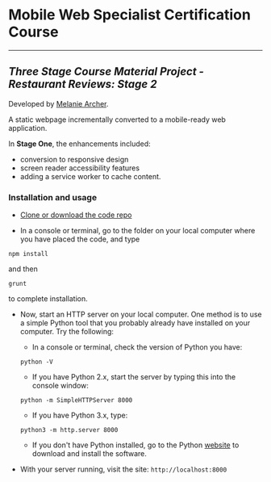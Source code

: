 # Mobile Web Specialist Certification Course
---
## _Three Stage Course Material Project - Restaurant Reviews: Stage 2_

Developed by [Melanie Archer](https://github.com/mejarc/mws-restaurant-stage-2.git).

A static webpage incrementally converted to a mobile-ready web application.

In **Stage One**, the enhancements included:
* conversion to responsive design
* screen reader accessibility features
* adding a service worker to cache content.

### Installation and usage
* [Clone or download the code repo](https://github.com/mejarc/mws-restaurant-stage-2.git)

* In a console or terminal, go to the folder on your local computer where you have placed the code, and type
```shell
npm install
```
and then
```shell
grunt
```
to complete installation.
* Now, start an HTTP server on your local computer. One method is to use a simple Python tool that you probably already have installed on your computer. Try the following:

    * In a console or terminal, check the version of Python you have: 
  ```shell
  python -V
  ```
    * If you have Python 2.x, start the server by typing this into the console window:
  ```shell
  python -m SimpleHTTPServer 8000
  ``` 
    * If you have Python 3.x, type:
  ```shell
  python3 -m http.server 8000
  ```
    * If you don't have Python installed, go to the Python [website](https://www.python.org/) to download and install the software.

* With your server running, visit the site: `http://localhost:8000`
